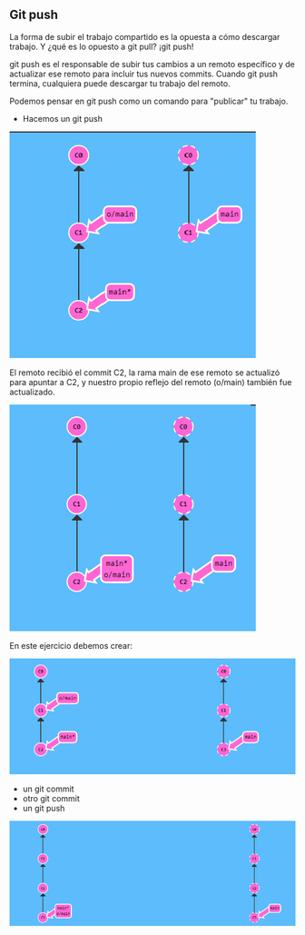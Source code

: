 ## Git push
La forma de subir el trabajo compartido es la opuesta a cómo descargar trabajo. Y ¿qué es lo opuesto a git pull? ¡git push!

git push es el responsable de subir tus cambios a un remoto específico y de actualizar ese remoto para incluir tus nuevos commits. Cuando git push termina, cualquiera puede descargar tu trabajo del remoto.

Podemos pensar en git push como un comando para "publicar" tu trabajo.
- Hacemos un git push


![image](./img/gp%201.1.png)

El remoto recibió el commit C2, la rama main de ese remoto se actualizó para apuntar a C2, y nuestro propio reflejo del remoto (o/main) también fue actualizado.


![image](./img/gp%201.2.png)

En este ejercicio debemos crear:


![image](./img/gp%201.3.png)

- un git commit
- otro git commit
- un git push


![image](./img/gp%201.4.png)